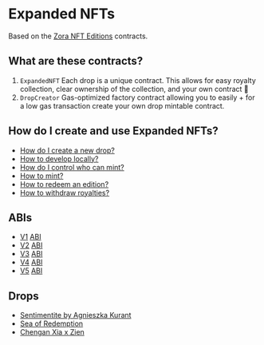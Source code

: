 # Expanded NFTs

Based on the [Zora NFT Editions](https://github.com/ourzora/nft-editions) contracts.

## What are these contracts?

1. `ExpandedNFT`
   Each drop is a unique contract.
   This allows for easy royalty collection, clear ownership of the collection, and your own contract 🎉
2. `DropCreator`
   Gas-optimized factory contract allowing you to easily + for a low gas transaction create your own drop mintable contract.

## How do I create and use Expanded NFTs?

- [How do I create a new drop?](./doc/create-a-drop.md)
- [How to develop locally?](./doc/develop.md)
- [How do I control who can mint?](./doc/permissioning.md)
- [How to mint?](./doc/minting.md)
- [How to redeem an edition?](./doc/redemption.md)
- [How to withdraw royalties?](./doc/withdraw.md)

## ABIs

- [V1](https://github.com/joinzien/expanded-nft/releases/tag/v1.0.0) [ABI](./abi/expandednft_v1.json)
- [V2](https://github.com/joinzien/expanded-nft/releases/tag/v2.0.0) [ABI](./abi/expandednft_v2.json)
- [V3](https://github.com/joinzien/expanded-nft/releases/tag/v3.0.0) [ABI](./abi/expandednft_v3.json)
- [V4](https://github.com/joinzien/expanded-nft/releases/tag/v2.0.0) [ABI](./abi/expandednft_v4.json)
- [V5](https://github.com/joinzien/expanded-nft/releases/tag/v3.0.0) [ABI](./abi/expandednft_v5.json)

## Drops

- [Sentimentite by Agnieszka Kurant](https://opensea.io/collection/sentimentite-by-agnieszka-kurant)
- [Sea of Redemption](https://opensea.io/collection/sea-of-redemption)
- [Chengan Xia x Zien](https://opensea.io/collection/chengan-xia-x-zien)
